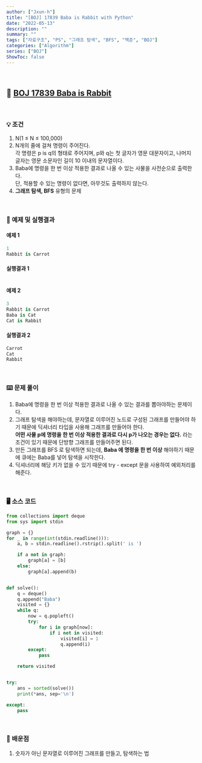 ```yaml
---
author: ["Jxun-h"]
title: "[BOJ] 17839 Baba is Rabbit with Python"
date: "2022-05-13"
description: ""
summary: ""
tags: ["자료구조", "PS", "그래프 탐색", "BFS", "백준", "BOJ"]
categories: ["Algorithm"]
series: ["BOJ"]
ShowToc: false
---
```


<br>

## 📌 <a href="https://www.acmicpc.net/problem/17839" target="_blank">BOJ 17839 Baba is Rabbit</a>

<br>

### 💡 조건

1.  N(1 ≤ N ≤ 100,000)
2.  N개의 줄에 걸쳐 명령이 주어진다.  
    각 명령은 p is q의 형태로 주어지며, p와 q는 첫 글자가 영문 대문자이고, 나머지 글자는 영문 소문자인 길이 10 이내의 문자열이다.
3.  Baba에 명령을 한 번 이상 적용한 결과로 나올 수 있는 사물을 사전순으로 출력한다.  
    단, 적용할 수 있는 명령이 없다면, 아무것도 출력하지 않는다.
4.  **그래프 탐색, BFS** 유형의 문제

<br>

### 🔖 예제 및 실행결과

#### 예제 1

```py
1
Rabbit is Carrot
```

#### 실행결과 1
```py

```

#### 예제 2

```py
3
Rabbit is Carrot
Baba is Cat
Cat is Rabbit
```

#### 실행결과 2

```py
Carrot
Cat
Rabbit
```

<br>

### ⌨️ 문제 풀이

1.  Baba에 명령을 한 번 이상 적용한 결과로 나올 수 있는 결과를 뽑아야하는 문제이다.
2.  그래프 탐색을 해야하는데, 문자열로 이루어진 노드로 구성된 그래프를 만들어야 하기 때문에 딕셔너리 타입을 사용해 그래프를 만들어야 한다.  
    **어떤 사물 p에 명령을 한 번 이상 적용한 결과로 다시 p가 나오는 경우는 없다.** 라는 조건이 있기 때문에 단방향 그래프를 만들어주면 된다.
3.  만든 그래프를 BFS 로 탐색하면 되는데, **Baba 에 명령을 한 번 이상** 해야하기 때문에 큐에는 Baba를 넣어 탐색을 시작한다.
4.  딕셔너리에 해당 키가 없을 수 있기 때문에 try - except 문을 사용하여 예외처리를 해준다.

<br>

### 🖥 소스 코드

```py
from collections import deque
from sys import stdin

graph = {}
for _ in range(int(stdin.readline())):
    a, b = stdin.readline().rstrip().split(' is ')

    if a not in graph:
        graph[a] = [b]
    else:
        graph[a].append(b)


def solve():
    q = deque()
    q.append("Baba")
    visited = {}
    while q:
        now = q.popleft()
        try:
            for i in graph[now]:
                if i not in visited:
                    visited[i] = 1
                    q.append(i)
        except:
            pass

    return visited


try:
    ans = sorted(solve())
    print(*ans, sep='\n')

except:
    pass
```

<br>

### 💾 배운점

1.  숫자가 아닌 문자열로 이루어진 그래프를 만들고, 탐색하는 법